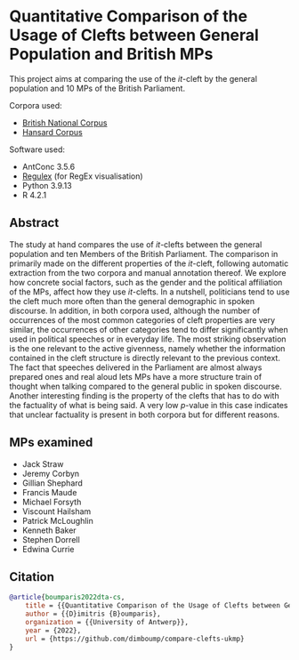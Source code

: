 # Quantitative Comparison of the Usage of Clefts between General Population and British MPs

This project aims at comparing the use of the *it*-cleft by the general population and 10 MPs of the British Parliament.

Corpora used:

- [British National Corpus](http://bnc.phon.ox.ac.uk/transcripts-html/)
- [Hansard Corpus](https://www.clarin.ac.uk/hansard-corpus)

Software used:

- AntConc 3.5.6
- [Regulex](https://jex.im/regulex/) (for RegEx visualisation)
- Python 3.9.13
- R 4.2.1

## Abstract

The study at hand compares the use of *it*-clefts between the general population and ten Members of the British Parliament. The comparison in primarily made on the different properties of the *it*-cleft, following automatic extraction from the two corpora and manual annotation thereof. We explore how concrete social factors, such as the gender and the political affiliation of the MPs, affect how they use *it*-clefts. In a nutshell, politicians tend to use the cleft much more often than the general demographic in spoken discourse. In addition, in both corpora used, although the number of occurrences of the most common categories of cleft properties are very similar, the occurrences of other categories tend to differ significantly when used in political speeches or in everyday life. The most striking observation is the one relevant to the active givenness, namely whether the information contained in the cleft structure is directly relevant to the previous context. The fact that speeches delivered in the Parliament are almost always prepared ones and real aloud lets MPs have a more structure train of thought when talking compared to the general public in spoken discourse. Another interesting finding is the property of the clefts that has to do with the factuality of what is being said. A very low *p*-value in this case indicates that unclear factuality is present in both corpora but for different reasons.

## MPs examined

- Jack Straw
- Jeremy Corbyn
- Gillian Shephard
- Francis Maude
- Michael Forsyth
- Viscount Hailsham
- Patrick McLoughlin
- Kenneth Baker
- Stephen Dorrell
- Edwina Currie

## Citation

```bibtex
@article{boumparis2022dta-cs,
    title = {{Quantitative Comparison of the Usage of Clefts between General Population and British MPs}},
    author = {{D}imitris {B}oumparis},
    organization = {{University of Antwerp}},
    year = {2022},
    url = {https://github.com/dimboump/compare-clefts-ukmp}
}
```
